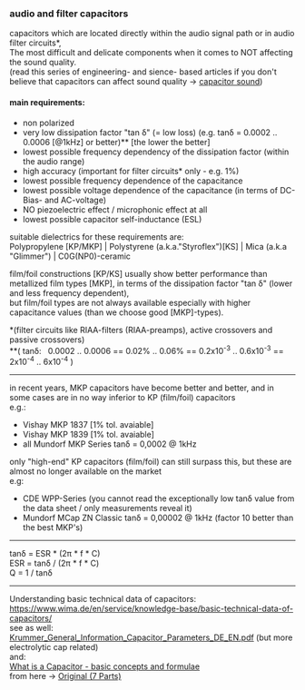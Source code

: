 ### audio and filter capacitors  
capacitors which are located directly within the audio signal path or in audio filter circuits\*,  
The most difficult and delicate components when it comes to NOT affecting the sound quality.  
(read this series of engineering- and sience- based articles if you don't believe that capacitors can affect sound quality -> <a href="https://github.com/analoghifi/capacitors/tree/main/audio%20and%20filter%20capacitors/docs/capacitor%20sound">capacitor sound</a>)

   
#### main requirements:
 - non polarized  
 - very low dissipation factor "tan δ" (= low loss) (e.g. tanδ = 0.0002 .. 0.0006 \[@1kHz\] or better)\*\* \[the lower the better\]
 - lowest possible frequency dependency of the dissipation factor (within the audio range)  
 - high accuracy (important for filter circuits\* only - e.g. 1%)  
 - lowest possible frequency dependence of the capacitance
 - lowest possible voltage dependence of the capacitance (in terms of DC-Bias- and AC-voltage)  
 - NO piezoelectric effect / microphonic effect at all  
 - lowest possible capacitor self-inductance (ESL)

suitable dielectrics for these requirements are:  
Polypropylene \[KP/MKP\] | Polystyrene (a.k.a."Styroflex")\[KS\] | Mica (a.k.a "Glimmer") | C0G(NP0)-ceramic  

film/foil constructions \[KP/KS\] usually show better performance than metallized film types \[MKP\], in terms of the dissipation factor "tan δ" (lower and less frequency dependent),  
but film/foil types are not always available especially with higher capacitance values (than we choose good \[MKP\]-types).  
  
  
\*(filter circuits like RIAA-filters (RIAA-preamps), active crossovers and passive crossovers)  
\*\*( tanδ:&nbsp;&nbsp;&nbsp;0.0002 .. 0.0006 == 0.02% .. 0.06% == 0.2x10<sup>-3</sup> .. 0.6x10<sup>-3</sup> == 2x10<sup>-4</sup> .. 6x10<sup>-4</sup> )  

----
in recent years, MKP capacitors have become better and better, and in some cases are in no way inferior to KP (film/foil) capacitors  
e.g.:  
* Vishay MKP 1837 \[1% tol. avaiable\]
* Vishay MKP 1839 \[1% tol. avaiable\]
* all Mundorf MKP Series  tanδ = 0,0002 @ 1kHz

only "high-end" KP capacitors (film/foil) can still surpass this, but these are almost no longer available on the market  
e.g:
* CDE WPP-Series (you cannot read the exceptionally low tanδ value from the data sheet / only measurements reveal it)
* Mundorf MCap ZN Classic tanδ = 0,00002 @ 1kHz (factor 10 better than the best MKP's)

----
tanδ = ESR * (2π * f * C)  
ESR = tanδ / (2π  *  f  *  C)  
Q = 1 / tanδ  

----

Understanding basic technical data of capacitors:  
https://www.wima.de/en/service/knowledge-base/basic-technical-data-of-capacitors/  
see as well: <a href="/big electrolytic capacitors/docs/related/Krummer_General_Information_Capacitor_Parameters_DE_EN.pdf">Krummer_General_Information_Capacitor_Parameters_DE_EN.pdf</a> (but more electrolytic cap related)  
and:  
<a href="/What is a Capacitor - basic concepts and formulae.pdf">What is a Capacitor - basic concepts and formulae</a>  
from here -> <a href="https://www.electronics-notes.com/articles/basic_concepts/capacitance/capacitance.php">Original (7 Parts)</a>  
